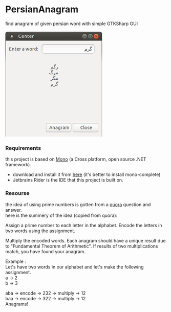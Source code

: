 # PersianAnagram
find anagram of given persian word with simple GTKSharp GUI <br/>
<br/>
![output](https://github.com/hadishamgholi/PersianAnagram/blob/master/screenshot/ouput1.png)
<br/>
### Requirements
this project is based on [Mono](https://www.mono-project.com/) (a Cross platform, open source .NET framework).
* download and install it from [here](https://www.mono-project.com/download/stable/) (it's better to install mono-complete)
* Jetbrains Rider is the IDE that this project is built on.

### Resourse
the idea of using prime numbers is gotten from a [quora](https://www.quora.com/What-is-the-shortest-algorithm-to-test-if-two-strings-are-anagrams) question and answer. <br/>
here is the summery of the idea (copied from quora): <br/>

Assign a prime number to each letter in the alphabet. Encode the letters in two words using the assignment. <br/>

Multiply the encoded words. Each anagram should have a unique result due to "Fundamental Theorem of Arithmetic". If results of two multiplications match, you have found your anagram. <br/>

Example :<br/>
Let's have two words in our alphabet and let's make the following assignment. <br/>
a -> 2 <br/>
b -> 3 <br/>
 
aba -> encode -> 232 -> multiply -> 12 <br/>
baa -> encode -> 322 -> multiply -> 12 <br/>
Anagrams! <br/>

